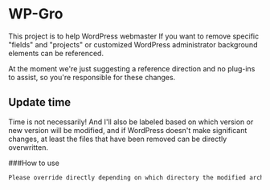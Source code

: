 # WP-Gro
This project is to help WordPress webmaster If you want to remove specific "fields" and "projects" or customized WordPress administrator background elements can be referenced.

At the moment we're just suggesting a reference direction and no plug-ins to assist, so you're responsible for these changes.

## Update time

Time is not necessarily! And I'll also be labeled based on which version or new version will be modified, and if WordPress doesn't make significant changes, at least the files that have been removed can be directly overwritten.

###How to use

```bash
Please override directly depending on which directory the modified archive is located in
```
